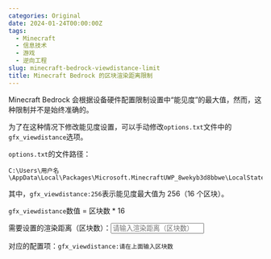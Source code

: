 ```yaml
---
categories: Original
date: 2024-01-24T00:00:00Z
tags:
  - Minecraft
  - 信息技术
  - 游戏
  - 逆向工程
slug: minecraft-bedrock-viewdistance-limit
title: Minecraft Bedrock 的区块渲染距离限制
---
```


Minecraft Bedrock 会根据设备硬件配置限制设置中“能见度”的最大值，然而，这种限制并不是始终准确的。

为了在这种情况下修改能见度设置，可以手动修改`options.txt`文件中的`gfx_viewdistance`选项。

`options.txt`的文件路径：

```plain
C:\Users\用户名\AppData\Local\Packages\Microsoft.MinecraftUWP_8wekyb3d8bbwe\LocalState\games\com.mojang\minecraftpe\options.txt
```

其中，`gfx_viewdistance:256`表示能见度最大值为 256（16 个区块）。

`gfx_viewdistance`数值 = 区块数 \* 16

<div>
  <p>
    需要设置的渲染距离（区块数）：<input
      type="number"
      id="viewdistance_chunks"
      placeholder="请输入渲染距离（区块数）"
      min="1"
    />
  </p>
  <p>
    对应的配置项：<code
      >gfx_viewdistance:<span id="viewdistance_config"
        >请在上面输入区块数</span
      ></code
    >
  </p>
  <script>
    const viewdistance_chunks = document.getElementById("viewdistance_chunks");
    const viewdistance_config = document.getElementById("viewdistance_config");
    viewdistance_chunks.addEventListener("input", () => {
      if (viewdistance_chunks.value > 65536) {
        viewdistance_chunks.value = 65536;
        alert("我们目前不认为存在可以达到此渲染距离的设备。");
      }
      viewdistance_config.innerHTML = Math.ceil(viewdistance_chunks.value * 16);
    });
  </script>
</div>
